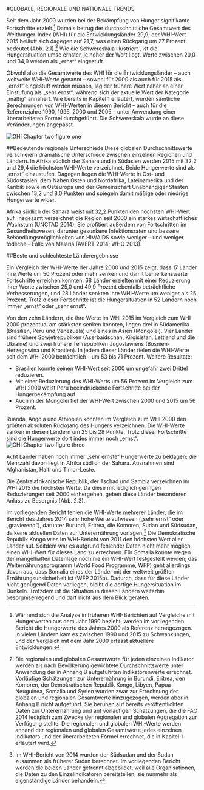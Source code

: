 #GLOBALE, REGIONALE UND NATIONALE TRENDS

Seit dem Jahr 2000 wurden bei der Bekämpfung von Hunger signifikante
Fortschritte erzielt.[^hunger] Damals betrug der durchschnittliche
Gesamtwert des Welthunger-Index (WHI) für die Entwicklungsländer
29,9; der WHI-Wert 2015 beläuft sich dagegen auf 21,7, was einen Rückgang um 27 Prozent bedeutet (Abb. 2.1).[^fig2.1] Wie die Schwereskala illustriert , ist die Hungersituation umso ernster, je höher der Wert liegt. Werte zwischen 20,0 und 34,9 werden als „ernst“ eingestuft. 

Obwohl also die Gesamtwerte des WHI für die Entwicklungsländer – auch weltweite WHI-Werte genannt – sowohl für 2000 als auch für 2015 als „ernst“ eingestuft werden müssen, lag der frühere Wert näher an einer Einstufung als „sehr ernst“, während sich der aktuelle Wert der Kategorie „mäßig“ annähert. Wie bereits in Kapitel 1 erläutert, wurden sämtliche Berechnungen von WHI-Werten in diesem Bericht – auch für die Referenzjahre 1990, 1995, 2000 und 2005 – unter Anwendung einer überarbeiteten
Formel durchgeführt. Die Schwereskala wurde an diese Veränderungen angepasst.

 ![GHI Chapter two figure one](http://library.ifpri.info/files/2015/10/WHI_2015_Abb2-1.jpg) 

##Bedeutende regionale Unterschiede
Diese globalen Durchschnittswerte verschleiern dramatische Unterschiede zwischen einzelnen Regionen und Ländern. In Afrika südlich der Sahara und in Südasien werden 2015 mit 32,2 und 29,4 die höchsten WHI-Werte verzeichnet. Beide Hungerwerte sind als „ernst“ einzustufen. Dagegen liegen die WHI-Werte in Ost- und Südostasien,
dem Nahen Osten und Nordafrika, Lateinamerika und der Karibik sowie in Osteuropa und der Gemeinschaft Unabhängiger Staaten zwischen 13,2 und 8,0 Punkten und spiegeln damit mäßige oder niedrige Hungerwerte wider.

Afrika südlich der Sahara weist mit 32,2 Punkten den höchsten WHI-Wert auf. Insgesamt verzeichnet die Region seit 2000 ein
starkes wirtschaftliches Wachstum (UNCTAD 2014). Sie profitiert außerdem von Fortschritten im Gesundheitswesen, darunter gesunkene Infektionsraten und bessere Behandlungsmöglichkeiten von HIV/AIDS sowie weniger – und weniger tödliche – Fälle von Malaria (AVERT 2014; WHO 2013).

##Beste und schlechteste Länderergebnisse 

Ein Vergleich der WHI-Werte der Jahre 2000 und 2015 zeigt, dass 17 Länder ihre Werte um 50 Prozent oder mehr senken und damit bemerkenswerte Fortschritte erreichen konnten. 68 Länder erzielten mit einer Reduzierung ihrer Werte zwischen 25,0 und 49,9 Prozent ebenfalls beträchtliche Verbesserungen, und 28 Länder senkten ihre WHI-Werte um weniger als 25 Prozent. Trotz dieser Fortschritte ist die Hungersituation in 52 Ländern noch immer „ernst“ oder „sehr ernst“.

Von den zehn Ländern, die ihre Werte im WHI 2015 im Vergleich zum WHI 2000 prozentual am stärksten senken konnten, liegen drei in Südamerika (Brasilien, Peru und Venezuela) und eines in Asien (Mongolei). Vier Länder sind frühere Sowjetrepubliken (Aserbaidschan, Kirgisistan, Lettland und die Ukraine) und zwei frühere Teilrepubliken Jugoslawiens (Bosnien-Herzegowina und Kroatien). In jedem dieser Länder fielen die WHI-Werte seit dem WHI 2000 beträchtlich – um 53 bis 71 Prozent. Weitere Resultate: 

- Brasilien konnte seinen WHI-Wert seit 2000 um ungefähr zwei Drittel reduzieren. 
- Mit einer Reduzierung des WHI-Werts um 56 Prozent im Vergleich zum WHI 2000 weist Peru beeindruckende Fortschritte bei der Hungerbekämpfung auf. 
- Auch in der Mongolei fiel der WHI-Wert zwischen 2000 und 2015 um 56 Prozent. 

Ruanda, Angola und Äthiopien konnten im Vergleich zum WHI 2000 den größten absoluten Rückgang des Hungers verzeichnen. Die WHI-Werte sanken in diesen Ländern um 25 bis 28 Punkte. Trotz dieser Fortschritte sind die Hungerwerte dort indes immer noch „ernst“. 
![GHI Chapter two figure three](http://library.ifpri.info/files/2015/10/WHI_2015_Abb2-3.jpg) 

Acht Länder haben noch immer „sehr ernste“ Hungerwerte zu beklagen; die Mehrzahl davon liegt in Afrika südlich der Sahara. Ausnahmen sind Afghanistan, Haiti und Timor-Leste.

Die Zentralafrikanische Republik, der Tschad und Sambia verzeichnen im WHI 2015 die höchsten Werte. Da diese mit lediglich geringen Reduzierungen seit 2000 einhergehen, geben diese Länder besonderen Anlass zu Besorgnis (Abb. 2.3).

Im vorliegenden Bericht fehlen die WHI-Werte mehrerer Länder, die im Bericht des Jahres 2014 sehr hohe Werte aufwiesen („sehr ernst“ oder „gravierend“), darunter Burundi, Eritrea, die Komoren, Sudan und Südsudan, da keine aktuellen Daten zur Unterernährung vorlagen.[^available] Die Demokratische Republik Kongo wies im WHI-Bericht von 2011 den höchsten Wert aller Länder auf. Seitdem war es aufgrund
fehlender Daten nicht mehr möglich, einen WHI-Wert für dieses Land zu errechnen. Für Somalia konnte wegen der mangelhaften Datenlage noch nie ein WHI-Wert festgestellt werden; das Welternährungsprogramm (World Food Programme, WFP) geht allerdings
davon aus, dass Somalia eines der Länder mit der weltweit größten Ernährungsunsicherheit ist (WFP 2015b). Dadurch, dass für diese Länder nicht genügend Daten vorliegen, bleibt die dortige Hungersituation im Dunkeln. Trotzdem ist die Situation in diesen Ländern weiterhin besorgniserregend und darf nicht aus dem Blick geraten.

[^hunger]: Während sich die Analyse in früheren WHI-Berichten auf Vergleiche mit Hungerwerten aus dem Jahr 1990 bezieht, werden im vorliegenden Bericht die Hungerwerte des Jahres 2000 als Referenz herangezogen. In vielen Ländern kam es zwischen 1990 und 2015 zu Schwankungen, und der Vergleich mit dem Jahr 2000 erfasst aktuellere Entwicklungen.

[^fig2.1]: Die regionalen und globalen Gesamtwerte für jeden einzelnen Indikator werden als nach Bevölkerung gewichtete Durchschnittswerte unter Anwendung der in Anhang B aufgeführten Indikatorenwerte errechnet. Vorläufige Schätzungen zur Unterernährung in Burundi, Eritrea, den Komoren, der Demokratischen Republik Kongo, Libyen, Papua-Neuguinea, Somalia und Syrien wurden zwar zur Errechnung der globalen und regionalen Gesamtwerte hinzugezogen, werden aber in Anhang B nicht aufgeführt. Sie beruhen auf bereits veröffentlichten Daten zur Unterernährung und auf vorläufigen Schätzungen, die die FAO 2014 lediglich zum Zwecke der regionalen und globalen Aggregation zur Verfügung stellte. Die regionalen und globalen WHI-Werte werden anhand der regionalen und globalen Gesamtwerte jedes einzelnen Indikators und der überarbeiteten Formel errechnet, die in Kapitel 1 erläutert wird.

[^available]: Im WHI-Bericht von 2014 wurden der Südsudan und der Sudan zusammen als früherer Sudan berechnet. Im vorliegenden Bericht werden die beiden Länder getrennt abgebildet, weil alle Organisationen, die Daten zu den Einzelindikatoren bereitstellen, sie nunmehr als eigenständige Länder behandeln.
